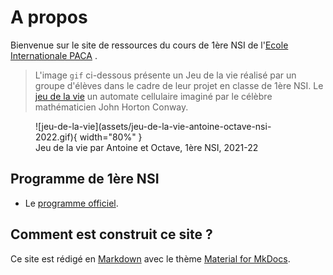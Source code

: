 # A propos
Bienvenue sur le site de ressources du cours de 1ère NSI de l'[Ecole Internationale PACA](https://www.ecoleinternationalepaca.fr) .


>L'image `gif` ci-dessous présente un Jeu de la vie réalisé par un groupe d'élèves dans le cadre de leur projet en classe de 1ère NSI. Le [jeu de la vie](https://fr.wikipedia.org/wiki/Jeu_de_la_vie) un automate cellulaire imaginé par le célèbre mathématicien John Horton Conway. 


<figure markdown>
  ![jeu-de-la-vie](assets/jeu-de-la-vie-antoine-octave-nsi-2022.gif){ width="80%" }
  <figcaption >Jeu de la vie par Antoine et Octave, 1ère NSI, 2021-22</figcaption>
</figure>



## Programme de 1ère NSI
* Le  [programme officiel](assets/spe633_annexe_1063268.pdf).

## Comment est construit ce site ? 
Ce site est rédigé en [Markdown](https://fr.wikipedia.org/wiki/Markdown) avec le thème [Material for MkDocs](https://squidfunk.github.io/mkdocs-material/).